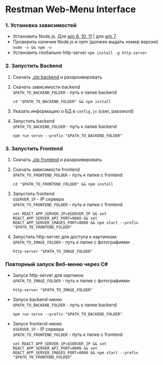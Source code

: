 # Restman Web-Menu Interface


### 1. Установка зависимостей
* Установить Node.js. Для [win 8, 10, 11](https://nodejs.org/dist/v16.16.0/node-v16.16.0-x64.msi) | для [win 7](https://nodejs.org/dist/v13.14.0/node-v13.14.0-x64.msi)
* Проверить наличие Node.js и npm (должен выдать номер версии) `node -v && npm -v`
* Установить глобально http-server `npm install -g http-server`



### 2. Запустить Backend
1. Скачать [.zip backend](https://github.com//SherzodAli/restman_web_menu/archive/refs/heads/main.zip) и разархивировать
2. Скачать зависимости backend   
`$PATH_TO_BACKEND_FOLDER` - путь к папке backend  

    ```shell
    cd "$PATH_TO_BACKEND_FOLDER" && npm install
    ```
3. Указать информацию о БД в `config.js` (user, password)
4. Запустить backend  
`$PATH_TO_BACKEND_FOLDER` - путь к папке backend  
   ```shell
   npm run serve --prefix "$PATH_TO_BACKEND_FOLDER"
   ```


### 3. Запустить Frontend
1. Скачать [.zip frontend](https://github.com//SherzodAli/restman_web_menu/archive/refs/heads/main.zip) и разархивировать
2. Скачать зависимости frontend  
`$PATH_TO_FRONTEND_FOLDER` - путь к папке с frontend  

    ```shell
    cd "$PATH_TO_FRONTEND_FOLDER" && npm install
    ```
3. Запустить frontend  
`$SERVER_IP` - IP сервера  
`$PATH_TO_FRONTEND_FOLDER` - путь к папке с frontend
    ```shell
    set REACT_APP_SERVER_IP=$SERVER_IP && set REACT_APP_SERVER_API_PORT=8000 && set REACT_APP_SERVER_IMAGES_PORT=8080 && npm start --prefix "$PATH_TO_FRONTEND_FOLDER"
    ```
4. Запустить http-server для доступа к картинкам  
`$PATH_TO_IMAGE_FOLDER` - путь к папке с фотографиями
    ```shell
    http-server "$PATH_TO_IMAGE_FOLDER"
    ```


### Повторный запуск Веб-меню через C#
* Запуск http-server для картинок  
`$PATH_TO_IMAGE_FOLDER` - путь к папке с фотографиями  

    ```shell
    http-server "$PATH_TO_IMAGE_FOLDER"
    ```
* Запуск backend-меню  
`$PATH_TO_BACKEND_FOLDER` - путь к папке backend  

    ```shell
    npm run serve --prefix "$PATH_TO_BACKEND_FOLDER"
    ```
* Запуск frontend-меню  
`$SERVER_IP` - IP сервера  
`$PATH_TO_FRONTEND_FOLDER` - путь к папке с frontend  

    ```shell
    set REACT_APP_SERVER_IP=$SERVER_IP && set REACT_APP_SERVER_API_PORT=8000 && set REACT_APP_SERVER_IMAGES_PORT=8080 && npm start --prefix "$PATH_TO_FRONTEND_FOLDER"
    ```